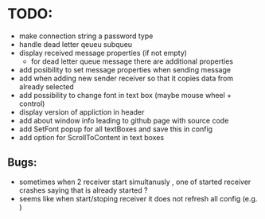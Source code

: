 ﻿# TODO: 
- make connection string a password type
- handle dead letter qeueu subqueu
- display received message properties (if not empty)
  - for dead letter queue message there are additional properties
- add posibility to set message properties when sending message
- add when adding new sender receiver so that it copies data from already selected
- add possibility to change font in text box (maybe mouse wheel + control)
- display version of appliction in header
- add about window info leading to github page with source code
- add SetFont popup for all textBoxes and save this in config
- add option for ScrollToContent in text boxes

## Bugs:
 - sometimes when 2 receiver start simultanusly , one of started  receiver crashes saying that is already started ?
 - seems like when start/stoping receiver it does not refresh all config (e.g. )

